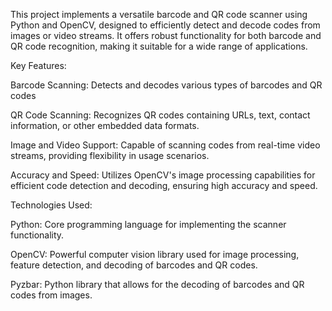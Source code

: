 This project implements a versatile barcode and QR code scanner using Python and OpenCV, designed to efficiently detect and decode codes from images or video streams. It offers robust functionality for both barcode and QR code recognition, making it suitable for a wide range of applications.

Key Features:

Barcode Scanning: Detects and decodes various types of barcodes and QR codes

QR Code Scanning: Recognizes QR codes containing URLs, text, contact information, or other embedded data formats.

Image and Video Support: Capable of scanning codes from real-time video streams, providing flexibility in usage scenarios.

Accuracy and Speed: Utilizes OpenCV's image processing capabilities for efficient code detection and decoding, ensuring high accuracy and speed.

Technologies Used:

Python: Core programming language for implementing the scanner functionality.

OpenCV: Powerful computer vision library used for image processing, feature detection, and decoding of barcodes and QR codes.

Pyzbar: Python library that allows for the decoding of barcodes and QR codes from images.